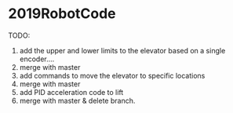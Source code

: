# 2019RobotCode

TODO: 
1. add the upper and lower limits to the elevator based on a single encoder....
2. merge with master
3. add commands to move the elevator to specific locations
4. merge with master
5. add PID acceleration code to lift
6. merge with master & delete branch.
